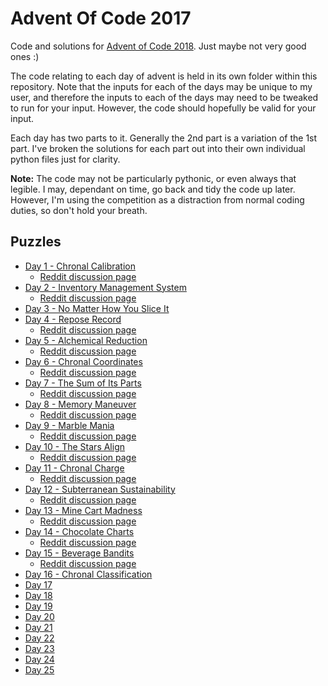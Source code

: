 # Advent Of Code 2017

Code and solutions for [Advent of Code 2018](http://adventofcode.com/2018).
Just maybe not very good ones :)

The code relating to each day of advent is held in its own folder within this
repository. Note that the inputs for each of the days may be unique to my
user, and therefore the inputs to each of the days may need to be tweaked to
run for your input. However, the code should hopefully be valid for your
input.

Each day has two parts to it. Generally the 2nd part is a variation of the 1st
part. I've broken the solutions for each part out into their own individual
python files just for clarity.

**Note:** The code may not be particularly pythonic, or even always that legible.
I may, dependant on time, go back and tidy the code up later. However, I'm
using the competition as a distraction from normal coding duties, so don't
hold your breath.

## Puzzles

  * [Day 1 - Chronal Calibration](./day_01/README.md)
    * [Reddit discussion page](https://www.reddit.com/r/adventofcode/comments/a20646/2018_day_1_solutions/)
  * [Day 2 - Inventory Management System](./day_02/README.md)
    * [Reddit discussion page](https://www.reddit.com/r/adventofcode/comments/a2aimr/2018_day_2_solutions/)
  * [Day 3 - No Matter How You Slice It](./day_03/README.md)
  * [Day 4 - Repose Record](./day_04/README.md)
    * [Reddit discussion page](https://www.reddit.com/r/adventofcode/comments/a2xef8/2018_day_4_solutions/)
  * [Day 5 - Alchemical Reduction](./day_05/README.md)
    * [Reddit discussion page](https://www.reddit.com/r/adventofcode/comments/a3912m/2018_day_5_solutions/)
  * [Day 6 - Chronal Coordinates](./day_06/README.md)
    * [Reddit discussion page](https://www.reddit.com/r/adventofcode/comments/a3kr4r/2018_day_6_solutions/)
  * [Day 7 - The Sum of Its Parts](./day_07/README.md)
    * [Reddit discussion page](https://www.reddit.com/r/adventofcode/comments/a3wmnl/2018_day_7_solutions/)
  * [Day 8 - Memory Maneuver](./day_08/README.md)
    * [Reddit discussion page](https://www.reddit.com/r/adventofcode/comments/a47ubw/2018_day_8_solutions/)
  * [Day 9 - Marble Mania](./day_09/README.md)
    * [Reddit discussion page](https://www.reddit.com/r/adventofcode/comments/a4i97s/2018_day_9_solutions/)
  * [Day 10 - The Stars Align](./day_10/README.md)
    * [Reddit discussion page](https://www.reddit.com/r/adventofcode/comments/a4skra/2018_day_10_solutions/)
  * [Day 11 - Chronal Charge](./day_11/README.md)
    * [Reddit discussion page](https://www.reddit.com/r/adventofcode/comments/a53r6i/2018_day_11_solutions/)
  * [Day 12 - Subterranean Sustainability](./day_12/README.md)
    * [Reddit discussion page](https://www.reddit.com/r/adventofcode/comments/a5eztl/2018_day_12_solutions/)
  * [Day 13 - Mine Cart Madness](./day_13/README.md)
    * [Reddit discussion page](https://www.reddit.com/r/adventofcode/comments/a5qd71/2018_day_13_solutions/)
  * [Day 14 - Chocolate Charts](./day_14/README.md)
    * [Reddit discussion page](https://www.reddit.com/r/adventofcode/comments/a61ojp/2018_day_14_solutions/)
  * [Day 15 - Beverage Bandits](./day_15/README.md)
    * [Reddit discussion page](https://www.reddit.com/r/adventofcode/comments/a6chwa/2018_day_15_solutions/)
  * [Day 16 - Chronal Classification](./day_16/README.md)
  * [Day 17](./day_17/README.md)
  * [Day 18](./day_18/README.md)
  * [Day 19](./day_19/README.md)
  * [Day 20](./day_20/README.md)
  * [Day 21](./day_21/README.md)
  * [Day 22](./day_22/README.md)
  * [Day 23](./day_23/README.md)
  * [Day 24](./day_24/README.md)
  * [Day 25](./day_25/README.md)
